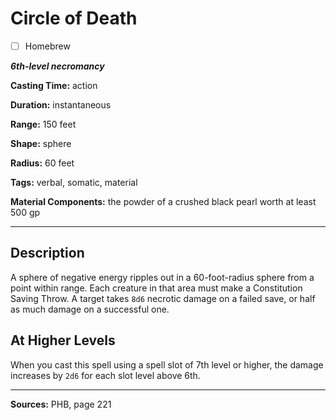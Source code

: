 # Circle of Death

- [ ] Homebrew

***6th-level necromancy***

**Casting Time:** action

**Duration:** instantaneous

**Range:** 150 feet

**Shape:** sphere

**Radius:** 60 feet

**Tags:** verbal, somatic, material

**Material Components:** the powder of a crushed black pearl worth at least 500 gp

---

## Description
A sphere of negative energy ripples out in a 60-foot-radius sphere from a point within range.
Each creature in that area must make a Constitution Saving Throw.
A target takes `8d6` necrotic damage on a failed save, or half as much damage on a successful one.

## At Higher Levels
When you cast this spell using a spell slot of 7th level or higher, the damage increases by `2d6` for each slot level above 6th.

---

**Sources:** PHB, page 221

